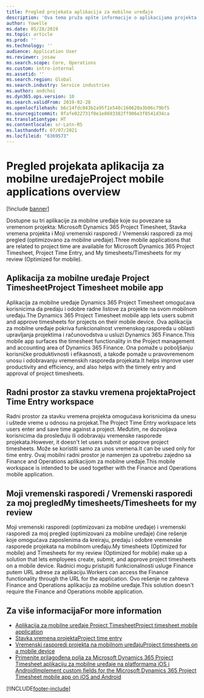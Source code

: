 ```yaml
---
title: Pregled projekata aplikacija za mobilne uređaje
description: 'Ova tema pruža opšte informacije o aplikacijama projekta koje se odnose na vreme: Microsoft Dynamics 365 Project Timesheet, Stavka vremena projekta i Moji vremenski rasporedi / Vremenski rasporedi, koje su dostupne na mobilnom uređaju.'
author: Yowelle
ms.date: 05/28/2019
ms.topic: article
ms.prod: ''
ms.technology: ''
audience: Application User
ms.reviewer: josaw
ms.search.scope: Core, Operations
ms.custom: intro-internal
ms.assetid: ''
ms.search.region: Global
ms.search.industry: Service industries
ms.author: andchoi
ms.dyn365.ops.version: 10
ms.search.validFrom: 2019-02-28
ms.openlocfilehash: b6c14fdc043b2a95f1e548c160620a3b06c79bf5
ms.sourcegitcommit: 0fafe022731f0e1e8693382ff906e3f8541d34ca
ms.translationtype: HT
ms.contentlocale: sr-Latn-RS
ms.lasthandoff: 07/07/2021
ms.locfileid: "6369573"
---
```

# <a name="project-mobile-applications-overview"></a><span data-ttu-id="db7b6-103">Pregled projekata aplikacija za mobilne uređaje</span><span class="sxs-lookup"><span data-stu-id="db7b6-103">Project mobile applications overview</span></span>

[!include [banner](../includes/banner.md)]

<span data-ttu-id="db7b6-104">Dostupne su tri aplikacije za mobilne uređaje koje su povezane sa vremenom projekta: Microsoft Dynamics 365 Project Timesheet, Stavka vremena projekta i Moji vremenski rasporedi / Vremenski rasporedi za moj pregled (optimizovano za mobilne uređaje).</span><span class="sxs-lookup"><span data-stu-id="db7b6-104">Three mobile applications that are related to project time are available for Microsoft Dynamics 365 Project Timesheet, Project Time Entry, and My timesheets/Timesheets for my review (Optimized for mobile).</span></span>

## <a name="project-timesheet-mobile-app"></a><span data-ttu-id="db7b6-105">Aplikacija za mobilne uređaje Project Timesheet</span><span class="sxs-lookup"><span data-stu-id="db7b6-105">Project Timesheet mobile app</span></span>

<span data-ttu-id="db7b6-106">Aplikacija za mobilne uređaje Dynamics 365 Project Timesheet omogućava korisnicima da predaju i odobre radne listove za projekte na svom mobilnom uređaju.</span><span class="sxs-lookup"><span data-stu-id="db7b6-106">The Dynamics 365 Project Timesheet mobile app lets users submit and approve timesheets for projects on their mobile device.</span></span> <span data-ttu-id="db7b6-107">Ova aplikacija za mobilne uređaje pokriva funkcionalnost vremenskog rasporeda u oblasti upravljanja projektima i računovodstva u usluzi Dynamics 365 Finance.</span><span class="sxs-lookup"><span data-stu-id="db7b6-107">This mobile app surfaces the timesheet functionality in the Project management and accounting area of Dynamics 365 Finance.</span></span> <span data-ttu-id="db7b6-108">Ona pomaže u poboljšanju korisničke produktivnosti i efikasnosti, a takođe pomaže u pravovremenom unosu i odobravanju vremenskih rasporeda projekata.</span><span class="sxs-lookup"><span data-stu-id="db7b6-108">It helps improve user productivity and efficiency, and also helps with the timely entry and approval of project timesheets.</span></span>

## <a name="project-time-entry-workspace"></a><span data-ttu-id="db7b6-109">Radni prostor za stavku vremena projekta</span><span class="sxs-lookup"><span data-stu-id="db7b6-109">Project Time Entry workspace</span></span>

<span data-ttu-id="db7b6-110">Radni prostor za stavku vremena projekta omogućava korisnicima da unesu i uštede vreme u odnosu na projekat.</span><span class="sxs-lookup"><span data-stu-id="db7b6-110">The Project Time Entry workspace lets users enter and save time against a project.</span></span> <span data-ttu-id="db7b6-111">Međutim, ne dozvoljava korisnicima da prosleđuju ili odobravaju vremenske rasporede projekata.</span><span class="sxs-lookup"><span data-stu-id="db7b6-111">However, it doesn't let users submit or approve project timesheets.</span></span> <span data-ttu-id="db7b6-112">Može se koristiti samo za unos vremena.</span><span class="sxs-lookup"><span data-stu-id="db7b6-112">It can be used only for time entry.</span></span> <span data-ttu-id="db7b6-113">Ovaj mobilni radni prostor je namenjen za upotrebu zajedno sa Finance and Operations aplikacijom za mobilne uređaje.</span><span class="sxs-lookup"><span data-stu-id="db7b6-113">This mobile workspace is intended to be used together with the Finance and Operations mobile application.</span></span>

## <a name="my-timesheetstimesheets-for-my-review"></a><span data-ttu-id="db7b6-114">Moji vremenski rasporedi / Vremenski rasporedi za moj pregled</span><span class="sxs-lookup"><span data-stu-id="db7b6-114">My timesheets/Timesheets for my review</span></span>

<span data-ttu-id="db7b6-115">Moji vremenski rasporedi (optimizovani za mobilne uređaje) i vremenski rasporedi za moj pregled (optimizovani za mobilne uređaje) čine rešenje koje omogućava zaposlenima da kreiraju, predaju i odobre vremenske rasporede projekata na mobilnom uređaju.</span><span class="sxs-lookup"><span data-stu-id="db7b6-115">My timesheets (Optimized for mobile) and Timesheets for my review (Optimized for mobile) make up a solution that lets employees create, submit, and approve project timesheets on a mobile device.</span></span> <span data-ttu-id="db7b6-116">Radnici mogu pristupiti funkcionalnosti usluge Finance putem URL adrese za aplikaciju.</span><span class="sxs-lookup"><span data-stu-id="db7b6-116">Workers can access the Finance functionality through the URL for the application.</span></span> <span data-ttu-id="db7b6-117">Ovo rešenje ne zahteva Finance and Operations aplikaciju za mobilne uređaje.</span><span class="sxs-lookup"><span data-stu-id="db7b6-117">This solution doesn't require the Finance and Operations mobile application.</span></span>

## <a name="for-more-information"></a><span data-ttu-id="db7b6-118">Za više informacija</span><span class="sxs-lookup"><span data-stu-id="db7b6-118">For more information</span></span>

- [<span data-ttu-id="db7b6-119">Aplikacija za mobilne uređaje Project Timesheet</span><span class="sxs-lookup"><span data-stu-id="db7b6-119">Project timesheet mobile application</span></span>](project-timesheet.md)
- [<span data-ttu-id="db7b6-120">Stavka vremena projekta</span><span class="sxs-lookup"><span data-stu-id="db7b6-120">Project time entry</span></span>]( project-time-entry-mobile-workspace.md)
- [<span data-ttu-id="db7b6-121">Vremenski rasporedi projekta na mobilnom uređaju</span><span class="sxs-lookup"><span data-stu-id="db7b6-121">Project timesheets on a mobile device</span></span>](Mobile-timesheets.md)
- [<span data-ttu-id="db7b6-122">Primenite prilagođena polja za Microsoft Dynamics 365 Project Timesheet aplikaciju za mobilne uređaje na platformama iOS i Android</span><span class="sxs-lookup"><span data-stu-id="db7b6-122">Implement custom fields for the Microsoft Dynamics 365 Project Timesheet mobile app on iOS and Android</span></span>](custom-fields-mobile.md)


[!INCLUDE[footer-include](../includes/footer-banner.md)]